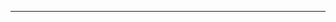<!--
CO_OP_TRANSLATOR_METADATA:
{
  "original_hash": "661bbc8e2592ebbb96aa84b1462f5755",
  "translation_date": "2025-08-28T19:54:58+00:00",
  "source_file": "03-CoreGenerativeAITechniques/README.md",
  "language_code": "ko"
}
-->


---

